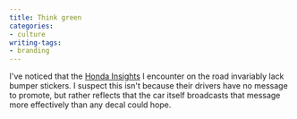 ```yaml
---
title: Think green
categories:
- culture
writing-tags:
- branding
---
```


I've noticed that the [Honda Insights][1] I encounter on the road invariably lack bumper stickers.  I suspect this isn't because their drivers have no message to promote, but rather reflects that the car itself broadcasts that message more effectively than any decal could hope.

   [1]: http://www.hondacars.com/models/model_overview.asp?ModelName=Insight
